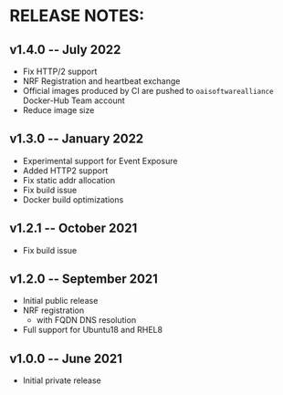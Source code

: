 # RELEASE NOTES: #

## v1.4.0 -- July 2022 ##

* Fix HTTP/2 support
* NRF Registration and heartbeat exchange
* Official images produced by CI are pushed to `oaisoftwarealliance` Docker-Hub Team account
* Reduce image size

## v1.3.0 -- January 2022 ##

* Experimental support for Event Exposure
* Added HTTP2 support
* Fix static addr allocation
* Fix build issue
* Docker build optimizations

## v1.2.1 -- October 2021 ##

* Fix build issue

## v1.2.0 -- September 2021 ##

* Initial public release
* NRF registration
  - with FQDN DNS resolution
* Full support for Ubuntu18 and RHEL8

## v1.0.0 -- June 2021 ##

* Initial private release

